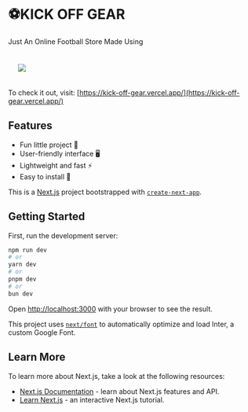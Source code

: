 # ⚽KICK OFF GEAR
Just An Online Football Store Made Using <br><br>
<img src="https://skillicons.dev/icons?i=nextjs,tailwind" style="margin: 20px;"/>

To check it out, visit: [https://kick-off-gear.vercel.app/](https://kick-off-gear.vercel.app/)

## Features

- Fun little project 🎉
- User-friendly interface 🖥️
- Lightweight and fast ⚡
- Easy to install 🚀

This is a [Next.js](https://nextjs.org/) project bootstrapped with [`create-next-app`](https://github.com/vercel/next.js/tree/canary/packages/create-next-app).

## Getting Started

First, run the development server:

```bash
npm run dev
# or
yarn dev
# or
pnpm dev
# or
bun dev
```

Open [http://localhost:3000](http://localhost:3000) with your browser to see the result.

This project uses [`next/font`](https://nextjs.org/docs/basic-features/font-optimization) to automatically optimize and load Inter, a custom Google Font.

## Learn More

To learn more about Next.js, take a look at the following resources:

- [Next.js Documentation](https://nextjs.org/docs) - learn about Next.js features and API.
- [Learn Next.js](https://nextjs.org/learn) - an interactive Next.js tutorial.






